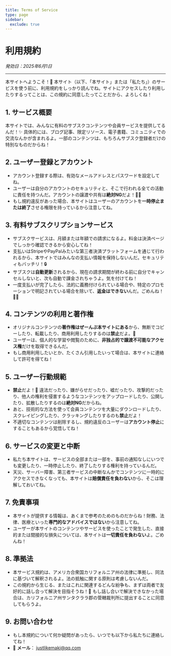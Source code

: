 ```yaml
---
title: Terms of Service
type: page
sidebar:
  exclude: true
---
```

# 利用規約

*発効日：2025年6月1日*

---

本サイトへようこそ！🙌 本サイト（以下、「本サイト」または「私たち」）のサービスを使う前に、利用規約をしっかり読んでね。サイトにアクセスしたり利用したりするってことは、この規約に同意したってことだから、よろしくね！

## 1. サービス概要
本サイトでは、みんなに有料のサブスクコンテンツや会員サービスを提供してるんだ！✨ 具体的には、ブログ記事、限定リソース、電子書籍、コミュニティでの交流なんかが含まれるよ。一部のコンテンツは、もちろんサブスク登録者だけの特別なものだからね！

## 2. ユーザー登録とアカウント
- アカウント登録する際は、有効なメールアドレスとパスワードを設定してね。
- ユーザーは自分のアカウントのセキュリティと、そこで行われる全ての活動に責任を持つんだ。アカウントの譲渡や共有は**絶対NG**だよ！🙅‍♀️
- もし規約違反があった場合、本サイトはユーザーのアカウントを**一時停止または終了**させる権限を持っているから注意してね。

## 3. 有料サブスクリプションサービス
- サブスクサービスは、月額または年額での請求になるよ。料金は決済ページでしっかり確認できるから安心してね！
- 支払いはStripeやPayPalみたいな第三者決済プラットフォームを通じて行われるから、本サイトではみんなの支払い情報を保持しないんだ。セキュリティもバッチリ！🔒
- サブスクは**自動更新**されるから、現在の請求期間が終わる前に自分でキャンセルしないと、次も自動で課金されちゃうよ。気を付けてね！
- 一度支払いが完了したら、法的に義務付けられている場合や、特定のプロモーションで明記されている場合を除いて、**返金はできない**んだ。ごめんね！🙇‍♀️

## 4. コンテンツの利用と著作権
- オリジナルコンテンツの**著作権はぜーんぶ本サイトにある**から、無断でコピーしたり、転載したり、商用利用したりするのは**禁止**だよ。🚫
- ユーザーは、個人的な学習や閲覧のために、**非独占的で譲渡不可能なアクセス権**だけを取得できるんだ。
- もし商用利用したいとか、たくさん引用したいって場合は、本サイトに連絡して許可を得てね！

## 5. ユーザー行動規範
- **禁止**だよ！🚫 違法だったり、嫌がらせだったり、嘘だったり、攻撃的だったり、他人の権利を侵害するようなコンテンツをアップロードしたり、公開したり、拡散したりするのは**絶対NG**だからね。
- あと、技術的な方法を使って会員コンテンツを大量にダウンロードしたり、スクレイピングしたり、クラッキングしたりするのも**禁止**だよ！
- 不適切なコンテンツは削除するし、規約違反のユーザーは**アカウント停止**にすることもあるから覚悟してね！

## 6. サービスの変更と中断
- 私たち本サイトは、サービスの全部または一部を、事前の通知なしにいつでも変更したり、一時停止したり、終了したりする権利を持っているんだ。
- 天災、サーバー障害、第三者サービスの中断なんかでコンテンツに一時的にアクセスできなくなっても、本サイトは**賠償責任を負わない**から、そこは理解しておいてね。

## 7. 免責事項
- 本サイトが提供する情報は、あくまで参考のためのものだからね！財務、法律、医療といった**専門的なアドバイスではない**から注意してね。
- ユーザーが本サイトのコンテンツやサービスを使ったことで発生した、直接的または間接的な損失については、本サイトは**一切責任を負わない**よ。ごめんね！

## 8. 準拠法
- 本サービス規約は、アメリカ合衆国カリフォルニア州の法律に準拠し、同法に基づいて解釈されるよ。法の抵触に関する原則は考慮しないんだ。
- この規約から生じる、またはこれに関連するどんな紛争も、まずは両者で友好的に話し合って解決を目指そうね！🤝 もし話し合いで解決できなかった場合は、カリフォルニア州サンタクララ郡の管轄裁判所に提出することに同意してもらうよ。

## 9. お問い合わせ
- もし本規約について何か疑問があったら、いつでも以下から私たちに連絡してね！
- 📧 **メール**： [justlikemaki@qq.com](mailto:justlikemaki@qq.com)